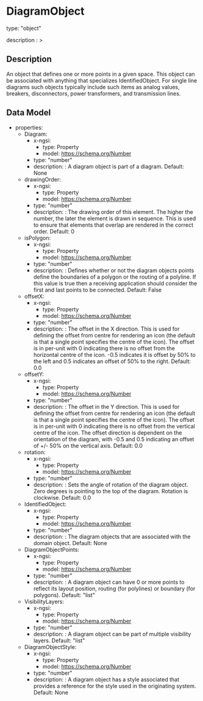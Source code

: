 # DiagramObject
type: "object"
description : >
## Description
An object that defines one or more points in a given space. This object can be associated with anything that specializes IdentifiedObject. For single line diagrams such objects typically include such items as analog values, breakers, disconnectors, power transformers, and transmission lines.

## Data Model
  - properties:
    - Diagram:
      - x-ngsi:
        - type: Property
        - model: https://schema.org/Number
      - type: "number"
      - description: : A diagram object is part of a diagram. Default: None
    - drawingOrder:
      - x-ngsi:
        - type: Property
        - model: https://schema.org/Number
      - type: "number"
      - description: : The drawing order of this element. The higher the number, the later the element is drawn in sequence. This is used to ensure that elements that overlap are rendered in the correct order. Default: 0
    - isPolygon:
      - x-ngsi:
        - type: Property
        - model: https://schema.org/Number
      - type: "number"
      - description: : Defines whether or not the diagram objects points define the boundaries of a polygon or the routing of a polyline. If this value is true then a receiving application should consider the first and last points to be connected. Default: False
    - offsetX:
      - x-ngsi:
        - type: Property
        - model: https://schema.org/Number
      - type: "number"
      - description: : The offset in the X direction. This is used for defining the offset from centre for rendering an icon (the default is that a single point specifies the centre of the icon).  The offset is in per-unit with 0 indicating there is no offset from the horizontal centre of the icon.  -0.5 indicates it is offset by 50% to the left and 0.5 indicates an offset of 50% to the right. Default: 0.0
    - offsetY:
      - x-ngsi:
        - type: Property
        - model: https://schema.org/Number
      - type: "number"
      - description: : The offset in the Y direction. This is used for defining the offset from centre for rendering an icon (the default is that a single point specifies the centre of the icon).  The offset is in per-unit with 0 indicating there is no offset from the vertical centre of the icon.  The offset direction is dependent on the orientation of the diagram, with -0.5 and 0.5 indicating an offset of +/- 50% on the vertical axis. Default: 0.0
    - rotation:
      - x-ngsi:
        - type: Property
        - model: https://schema.org/Number
      - type: "number"
      - description: : Sets the angle of rotation of the diagram object.  Zero degrees is pointing to the top of the diagram.  Rotation is clockwise. Default: 0.0
    - IdentifiedObject:
      - x-ngsi:
        - type: Property
        - model: https://schema.org/Number
      - type: "number"
      - description: : The diagram objects that are associated with the domain object. Default: None
    - DiagramObjectPoints:
      - x-ngsi:
        - type: Property
        - model: https://schema.org/Number
      - type: "number"
      - description: : A diagram object can have 0 or more points to reflect its layout position, routing (for polylines) or boundary (for polygons). Default: "list"
    - VisibilityLayers:
      - x-ngsi:
        - type: Property
        - model: https://schema.org/Number
      - type: "number"
      - description: : A diagram object can be part of multiple visibility layers. Default: "list"
    - DiagramObjectStyle:
      - x-ngsi:
        - type: Property
        - model: https://schema.org/Number
      - type: "number"
      - description: : A diagram object has a style associated that provides a reference for the style used in the originating system. Default: None
